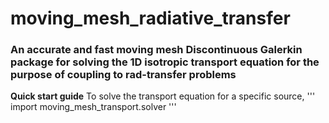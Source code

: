 # moving_mesh_radiative_transfer
### An accurate and fast moving mesh Discontinuous Galerkin package for solving the 1D isotropic transport equation for the purpose of coupling to rad-transfer problems
**Quick start guide**
To solve the transport equation for a specific source, 
'''
import moving_mesh_transport.solver
'''


